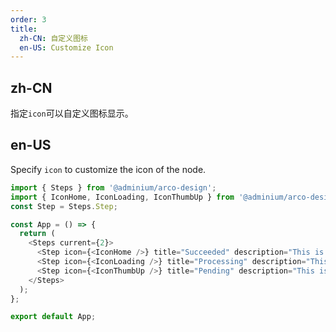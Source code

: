 ```yaml
---
order: 3
title:
  zh-CN: 自定义图标
  en-US: Customize Icon
---
```


## zh-CN

指定`icon`可以自定义图标显示。

## en-US

Specify `icon` to customize the icon of the node.

```js
import { Steps } from '@adminium/arco-design';
import { IconHome, IconLoading, IconThumbUp } from '@adminium/arco-design/icon';
const Step = Steps.Step;

const App = () => {
  return (
    <Steps current={2}>
      <Step icon={<IconHome />} title="Succeeded" description="This is a description" />
      <Step icon={<IconLoading />} title="Processing" description="This is a description" />
      <Step icon={<IconThumbUp />} title="Pending" description="This is a description" />
    </Steps>
  );
};

export default App;
```
